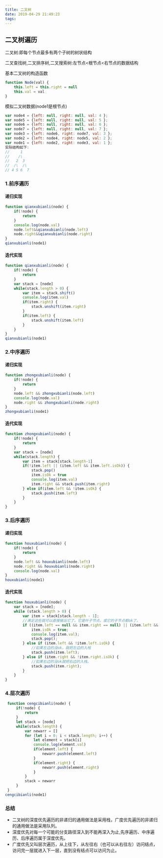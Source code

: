 ```yaml
---
title: 二叉树
date: 2019-04-29 21:49:23
tags:
---
```

## 二叉树遍历

二叉树:即每个节点最多有两个子树的树状结构

二叉查找树,二叉排序树,二叉搜索树:左节点<根节点<右节点的数据结构

基本二叉树的构造函数

```javascript
function Node(val) {
    this.left = this.right = null
    this.val = val
}
```

模拟二叉树数据(node1是根节点)

```javascript
var node4 = {left: null, right: null, val: 4 }; 
var node5 = {left: null, right: null, val: 5 }; 
var node6 = {left: null, right: null, val: 6 }; 
var node7 = {left: null, right: null, val: 7 };
var node3 = {left: node6, right: node7, val: 3 };
var node2 = {left: node4, right: node5, val: 2 };
var node1 = {left: node2, right: node3, val: 1 };
实际结构如下:
//     1
//    /\
//   2  3
//  /\  /\
// 4 5 6  7
```

### 1.前序遍历

#### 递归实现

```javascript
function qianxubianli(node) {
    if(!node) {
    	return
    }
    console.log(node.val)
    node.left&&qianxubianli(node.left)
    node.right&&qianxubianli(node.right)
}
qianxubianli(node1)
```

#### 迭代实现

```javascript
function qianxubianli(node) {
    if(!node) {
        return
    }
    var stack = [node]
    while(stack.length > 0) {
        var item = stack.shift()
        console.log(item.val)
        if(item.right) {
            stack.unshift(item.right)
        }
        if(item.left) {
            stack.unshift(item.left)
        }
    }
}
qianxubianli(node1)
```

### 2.中序遍历

#### 递归实现

```javascript
function zhongxubianli(node) {
    if(!node) {
        return
    }
    node.left && zhongxubianli(node.left)
    console.log(node.val)
    node.right && zhongxubianli(node.right)
}
zhongxubianli(node1)
```

#### 迭代实现

```javascript
function zhongxubianli(node) {
    if(!node) {
        return
    }
    var stack = [node]
    while(stack.length) {
        var item = stack[stack.length-1]
        if(!item.left || (item.left && item.left.isOk)) {
            stack.pop()
            item.isOk = true
            console.log(item.val)
            item.right && stack.push(item.right)
        } else if(item.left && !item.isOk) {
            stack.push(item.left)
        }
    }
}
```

### 3.后序遍历

#### 递归实现

```javascript
function houxubianli(node) {
    if(!node) {
        return
    }
    node.left && houxubianli(node.left)
    node.right && houxubianli(node.right)
    console.log(node.val)
}
houxubianli(node1)
```

#### 迭代实现

```javascript
function houxubianli(node) {
    var stack = [node];
    while (stack.length > 0) {
        var item = stack[stack.length - 1];
        //满足这些就可以直接输出它了。它是叶子节点。或它的子节点都ok了。
        if ((item.left == null && item.right == null) || (item.left && item.left.isOk && item.right && item.right.isOk) || (item.left && item.left.isOk && item.right == null) || (item.left == null && item.right && item.right.isOk)) {
            item.isOk = true;
            console.log(item.val);
            stack.pop();
        } else if (item.left && !item.left.isOk) {
            //如果左边的没ok，就把左边的入栈
            stack.push(item.left);
        } else if (item.right && !item.right.isOk) {
            //如果右边的没ok就把右边的入栈。
            stack.push(item.right);
        }
    }
}
```

### 4.层次遍历

```javascript
 function cengcibianli(node) {
     if(!node) {
         return
     }
     let stack = [node]
     while(stack.length) {
         var newarr = []
         for (let i = 0; i < stack.length; i++) {
             let element = stack[i]
             console.log(element.val)
             if(element.left) {
                 newarr.push(element.left)
             }
             if(element.right) {
                 newarr.push(element.right)
             }
         }
         stack = newarr 
     }
 }
cengcibianli(node1)
```

### 总结

- 二叉树的深度优先遍历的非递归的通用做法是采用栈，广度优先遍历的非递归的通用做法是采用队列。
- 深度优先对每一个可能的分支路径深入到不能再深入为止,先序遍历、中序遍历、后序遍历属于深度优先。
- 广度优先又叫层次遍历，从上往下，从左往右（也可以从右往左）访问结点，访问完一层就进入下一层，直到没有结点可以访问为止。


